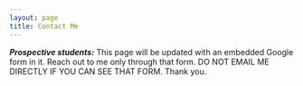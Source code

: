 ```yaml
---
layout: page
title: Contact Me
---
```


***Prospective students:*** This page will be updated with an embedded Google form in it. Reach out to me only through that form. DO NOT EMAIL ME DIRECTLY IF YOU CAN SEE THAT FORM. Thank you.

<!---
<iframe src="https://docs.google.com/forms/d/e/1FAIpQLSfAU__5HzJGEpybnJ36_G08GNh0CvbOZpKR9xHPsu32E5pkvA/viewform?embedded=true" 
width="100%" height="1800" frameborder="0" marginheight="0" marginwidth="0">Loading…</iframe>
--->
